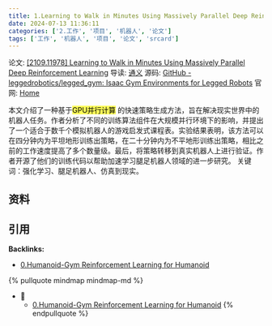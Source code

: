 ```yaml
---
title: 1.Learning to Walk in Minutes Using Massively Parallel Deep Reinforcement Learning
date: 2024-07-13 11:36:11
categories: ['2.工作', '项目', '机器人', '论文']
tags: ['工作', '机器人', '项目', '论文', 'srcard']
---
```

论文: [[2109.11978] Learning to Walk in Minutes Using Massively Parallel Deep Reinforcement Learning](http://ar5iv.org/abs/2109.11978)
导读:  [通义](https://tongyi.aliyun.com/efficiency/doc/read?taskId=1820606)
源码: [GitHub - leggedrobotics/legged_gym: Isaac Gym Environments for Legged Robots](https://github.com/leggedrobotics/legged_gym)
官网: [Home](https://leggedrobotics.github.io/legged_gym/)
  
本文介绍了一种基于<mark style="background: #fefe00A6;">GPU并行计算</mark> 的快速策略生成方法，旨在解决现实世界中的机器人任务。作者分析了不同的训练算法组件在大规模并行环境下的影响，并提出了一个适合于数千个模拟机器人的游戏启发式课程表。实验结果表明，该方法可以在四分钟内为平坦地形训练出策略，在二十分钟内为不平地形训练出策略，相比之前的工作速度提高了多个数量级。最后，将策略转移到真实机器人上进行验证。作者开源了他们的训练代码以帮助加速学习腿足机器人领域的进一步研究。
关键词：强化学习、腿足机器人、仿真到现实。
<!--SR:!2024-08-11,17,250-->
  
  
## 资料

  
  
## 引用



**Backlinks:**

- [0.Humanoid-Gym Reinforcement Learning for Humanoid](../6f252f6a1db58de9aa515272f56dab6e4f95c489)

{% pullquote mindmap mindmap-md %}
- 🔵
  - [0.Humanoid-Gym Reinforcement Learning for Humanoid](../6f252f6a1db58de9aa515272f56dab6e4f95c489)
{% endpullquote %}